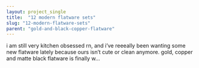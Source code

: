 ```yaml
---
layout: project_single
title:  "12 modern flatware sets"
slug: "12-modern-flatware-sets"
parent: "gold-and-black-copper-flatware"
---
```

i am still very kitchen obsessed rn, and i’ve reeeally been wanting some new flatware lately because ours isn’t cute or clean anymore. gold, copper and matte black flatware is finally w…